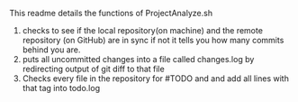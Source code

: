 This readme details the functions of ProjectAnalyze.sh
1. checks to see if the local repository(on machine) and the remote repository (on GitHub) are in sync
   if not it tells you how many commits behind you are.
2. puts all uncommitted changes into a file called changes.log by redirecting output of git diff to that file
3. Checks every file in the repository for #TODO and and add all lines with that tag into todo.log
